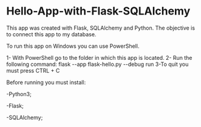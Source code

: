 # Hello-App-with-Flask-SQLAlchemy
This app was created with Flask, SQLAlchemy and Python. The objective is to connect this app to my database.

To run this app on Windows you can use PowerShell.

1- With PowerShell go to the folder in which this app is located.
2- Run the following command: flask --app flask-hello.py --debug run
3-To quit you must press CTRL + C

Before running you must install:

-Python3;

-Flask;

-SQLAlchemy;

